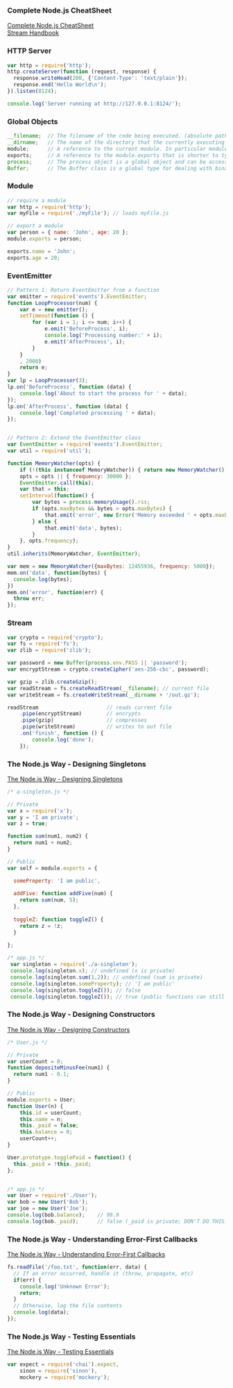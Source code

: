 ### Complete Node.js CheatSheet 
[Complete Node.js CheatSheet](https://gist.github.com/LeCoupa/985b82968d8285987dc3)  
[Stream Handbook](https://github.com/substack/stream-handbook)


### HTTP Server
```javascript
var http = require('http');
http.createServer(function (request, response) {
  response.writeHead(200, {'Content-Type': 'text/plain'});
  response.end('Hello World\n');
}).listen(8124);

console.log('Server running at http://127.0.0.1:8124/');
```

### Global Objects
```javascript
__filename;  // The filename of the code being executed. (absolute path)
__dirname;   // The name of the directory that the currently executing script resides in. (absolute path)
module;      // A reference to the current module. In particular module.exports is used for defining what a module exports and makes available through require().
exports;     // A reference to the module.exports that is shorter to type.
process;     // The process object is a global object and can be accessed from anywhere. It is an instance of EventEmitter.
Buffer;      // The Buffer class is a global type for dealing with binary data directly.
```

### Module
```javascript
// require a module
var http = require('http');
var myFile = require('./myFile'); // loads myFile.js

// export a module
var person = { name: 'John', age: 20 };
module.exports = person;

exports.name = 'John';
exports.age = 20;
```

### EventEmitter 
```javascript
// Pattern 1: Return EventEmitter from a function   
var emitter = require('events').EventEmitter;
function LoopProcessor(num) {
    var e = new emitter();
    setTimeout(function () {
        for (var i = 1; i <= num; i++) {
            e.emit('BeforeProcess', i);
            console.log('Processing number:' + i);
            e.emit('AfterProcess', i);
        }
    }
    , 2000)
    return e;
}
var lp = LoopProcessor(3);
lp.on('BeforeProcess', function (data) {
    console.log('About to start the process for ' + data);
});
lp.on('AfterProcess', function (data) {
    console.log('Completed processing ' + data);
});


// Pattern 2: Extend the EventEmitter class
var EventEmitter = require('events').EventEmitter;
var util = require('util');

function MemoryWatcher(opts) {
    if (!(this instanceof MemoryWatcher)) { return new MemoryWatcher(); }
    opts = opts || { frequency: 30000 };
    EventEmitter.call(this);
    var that = this;
    setInterval(function() {
        var bytes = process.memoryUsage().rss;
        if (opts.maxBytes && bytes > opts.maxBytes) {
            that.emit('error', new Error('Memory exceeded ' + opts.maxBytes + ' bytes'));
        } else {
            that.emit('data', bytes);
        }
    }, opts.frequency);
}
util.inherits(MemoryWatcher, EventEmitter);

var mem = new MemoryWatcher({maxBytes: 12455936, frequency: 5000});
mem.on('data', function(bytes) {
  console.log(bytes);
})
mem.on('error', function(err) {
  throw err;
});
```

### Stream
```javascript
var crypto = require('crypto');
var fs = require('fs');
var zlib = require('zlib');

var password = new Buffer(process.env.PASS || 'password');
var encryptStream = crypto.createCipher('aes-256-cbc', password);

var gzip = zlib.createGzip();
var readStream = fs.createReadStream(__filename); // current file
var writeStream = fs.createWriteStream(__dirname + '/out.gz');

readStream                      // reads current file
    .pipe(encryptStream)        // encrypts
    .pipe(gzip)                 // compresses
    .pipe(writeStream)          // writes to out file
    .on('finish', function () {
        console.log('done');
    });
```

### The Node.js Way - Designing Singletons
[The Node.js Way - Designing Singletons](http://fredkschott.com/post/2013/12/node-js-cookbook---designing-singletons/)
```javascript
/* a-singleton.js */

// Private
var x = require('x');
var y = 'I am private';
var z = true;

function sum(num1, num2) {
  return num1 + num2;
}

// Public
var self = module.exports = {

  someProperty: 'I am public',
  
  addFive: function addFive(num) {
    return sum(num, 5);
  },
  
  toggleZ: function toggleZ() {
    return z = !z;
  }
  
};

/* app.js */
 var singleton = require('./a-singleton');
 console.log(singleton.x); // undefined (x is private)
 console.log(singleton.sum(1,2)); // undefined (sum is private)
 console.log(singleton.someProperty); // 'I am public'
 console.log(singleton.toggleZ()); // false 
 console.log(singleton.toggleZ()); // true (public functions can still reference private variables)
```

### The Node.js Way - Designing Constructors
[The Node.js Way - Designing Constructors](http://fredkschott.com/post/2014/01/node-js-cookbook---constructors-and-custom-types/)
```javascript
/* User.js */

// Private
var userCount = 0;
function depositeMinusFee(num1) {
  return num1 - 0.1;
}

// Public
module.exports = User;
function User(n) {
    this.id = userCount;
    this.name = n;
    this._paid = false;
    this.balance = 0;
    userCount++;
}

User.prototype.togglePaid = function() {
  this._paid = !this._paid;
};


/* app.js */
var User = require('./User');
var bob = new User('Bob');
var joe = new User('Joe');
console.log(bob.balance);    // 99.9
console.log(bob._paid);      // false (_paid is private; DON'T DO THIS!)
```

### The Node.js Way - Understanding Error-First Callbacks
[The Node.js Way - Understanding Error-First Callbacks](http://fredkschott.com/post/2014/03/understanding-error-first-callbacks-in-node-js/)
```javascript
fs.readFile('/foo.txt', function(err, data) {
  // If an error occurred, handle it (throw, propagate, etc)
  if(err) {
    console.log('Unknown Error');
    return;
  }
  // Otherwise, log the file contents
  console.log(data);
});
```

### The Node.js Way - Testing Essentials
[The Node.js Way - Testing Essentials](http://fredkschott.com/post/2014/05/nodejs-testing-essentials/)
```javascript
var expect = require('chai').expect,
    sinon = require('sinon'),
    mockery = require('mockery');
```










